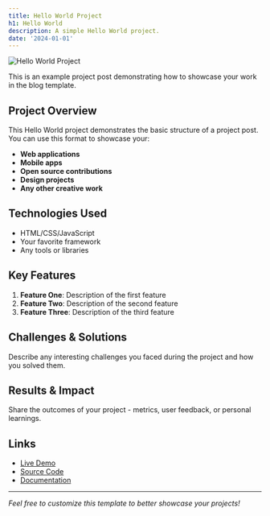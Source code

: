 ```yaml
---
title: Hello World Project
h1: Hello World
description: A simple Hello World project.
date: '2024-01-01'
---
```

![Hello World Project](/img/posts/placeholder.svg)

This is an example project post demonstrating how to showcase your work in the blog template.

## Project Overview

This Hello World project demonstrates the basic structure of a project post. You can use this format to showcase your:

- **Web applications**
- **Mobile apps**
- **Open source contributions**
- **Design projects**
- **Any other creative work**

## Technologies Used

- HTML/CSS/JavaScript
- Your favorite framework
- Any tools or libraries

## Key Features

1. **Feature One**: Description of the first feature
2. **Feature Two**: Description of the second feature
3. **Feature Three**: Description of the third feature

## Challenges & Solutions

Describe any interesting challenges you faced during the project and how you solved them.

## Results & Impact

Share the outcomes of your project - metrics, user feedback, or personal learnings.

## Links

- [Live Demo](#)
- [Source Code](#)
- [Documentation](#)

---

*Feel free to customize this template to better showcase your projects!*
